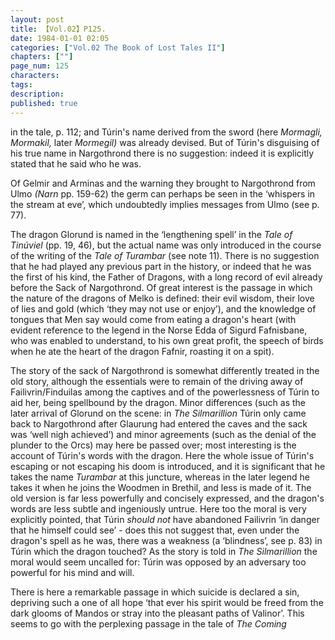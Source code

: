 ```yaml
---
layout: post
title: 【Vol.02】P125.
date: 1984-01-01 02:05
categories: ["Vol.02 The Book of Lost Tales II"]
chapters: [""]
page_num: 125
characters: 
tags: 
description: 
published: true
---
```


<p style="text-indent: 0;">
in the tale, p. 112; and Túrin's name derived from the sword (here <I>Mormagli, Mormakil,</I> later <I>Mormegil)</I> was already devised. But of Túrin's disguising of his true name in Nargothrond there is no suggestion: indeed it is explicitly stated that he said who he was.
</p>

Of Gelmir and Arminas and the warning they brought to Nargothrond from Ulmo <I>(Narn</I> pp. 159-62) the germ can perhaps be seen in the ‘whispers in the stream at eve’, which undoubtedly implies messages from Ulmo (see p. 77).

The dragon Glorund is named in the ‘lengthening spell’ in the <I>Tale of Tinúviel</I> (pp. 19, 46), but the actual name was only introduced in the course of the writing of the <I>Tale of Turambar</I> (see note 11). There is no suggestion that he had played any previous part in the history, or indeed that he was the first of his kind, the Father of Dragons, with a long record of evil already before the Sack of Nargothrond. Of great interest is the passage in which the nature of the dragons of Melko is defined: their evil wisdom, their love of lies and gold (which ‘they may not use or enjoy’), and the knowledge of tongues that Men say would come from eating a dragon's heart (with evident reference to the legend in the Norse Edda of Sigurd Fafnisbane, who was enabled to understand, to his own great profit, the speech of birds when he ate the heart of the dragon Fafnir, roasting it on a spit).

The story of the sack of Nargothrond is somewhat differently treated in the old story, although the essentials were to remain of the driving away of Failivrin/Finduilas among the captives and of the powerlessness of Túrin to aid her, being spellbound by the dragon. Minor differences (such as the later arrival of Glorund on the scene: in <I>The Silmarillion</I> Túrin only came back to Nargothrond after Glaurung had entered the caves and the sack was ‘well nigh achieved’) and minor agreements (such as the denial of the plunder to the Orcs) may here be passed over; most interesting is the account of Túrin's words with the dragon. Here the whole issue of Túrin's escaping or not escaping his doom is introduced, and it is significant that he takes the name <I>Turambar</I> at this juncture, whereas in the later legend he takes it when he joins the Woodmen in Brethil, and less is made of it. The old version is far less powerfully and concisely expressed, and the dragon's words are less subtle and ingeniously untrue. Here too the moral is very explicitly pointed, that Túrin <I>should not</I> have abandoned Failivrin ‘in danger that he himself could see’ - does this not suggest that, even under the dragon's spell as he was, there was a weakness (a ‘blindness’, see p. 83) in Túrin which the dragon touched? As the story is told in <I>The Silmarillion</I> the moral would seem uncalled for: Túrin was opposed by an adversary too powerful for his mind and will.

There is here a remarkable passage in which suicide is declared a sin, depriving such a one of all hope ‘that ever his spirit would be freed from the dark glooms of Mandos or stray into the pleasant paths of Valinor’. This seems to go with the perplexing passage in the tale of <I>The Coming</I>

